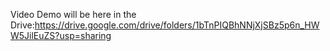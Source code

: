 Video Demo will be here in the Drive:https://drive.google.com/drive/folders/1bTnPIQBhNNjXjSBz5p6n_HWW5JilEuZS?usp=sharing
